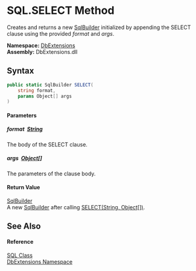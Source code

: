 SQL.SELECT Method
=================
Creates and returns a new [SqlBuilder][1] initialized by appending the SELECT clause using the provided *format* and *args*.
  
**Namespace:** [DbExtensions][2]  
**Assembly:** DbExtensions.dll

Syntax
------

```csharp
public static SqlBuilder SELECT(
	string format,
	params Object[] args
)
```

#### Parameters

##### *format*  [String][3]
The body of the SELECT clause.

##### *args*  [Object][4][]
The parameters of the clause body.

#### Return Value
[SqlBuilder][1]  
 A new [SqlBuilder][1] after calling [SELECT(String, Object[])][5].

See Also
--------

#### Reference
[SQL Class][6]  
[DbExtensions Namespace][2]  

[1]: ../SqlBuilder/README.md
[2]: ../README.md
[3]: https://learn.microsoft.com/dotnet/api/system.string
[4]: https://learn.microsoft.com/dotnet/api/system.object
[5]: ../SqlBuilder/SELECT_1.md
[6]: README.md